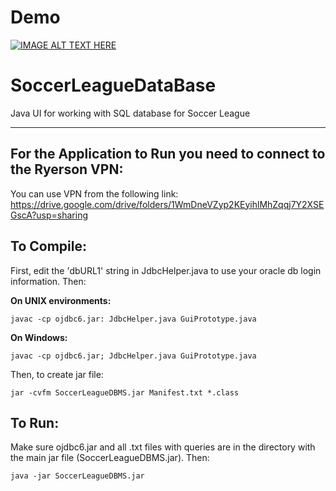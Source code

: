 # Demo
[![IMAGE ALT TEXT HERE](https://img.youtube.com/vi/W-AOJoLSy1c/0.jpg)](https://www.youtube.com/watch?v=W-AOJoLSy1c)

# SoccerLeagueDataBase
Java UI for working with SQL database for Soccer League

----
## For the Application to Run you need to connect to the Ryerson VPN:

You can use VPN from the following link: https://drive.google.com/drive/folders/1WmDneVZyp2KEyihlMhZqqj7Y2XSEGscA?usp=sharing

## To Compile:

First, edit the 'dbURL1' string in JdbcHelper.java to use your oracle db login information. Then:

**On UNIX environments:**
```
javac -cp ojdbc6.jar: JdbcHelper.java GuiPrototype.java
```
**On Windows:**
```
javac -cp ojdbc6.jar; JdbcHelper.java GuiPrototype.java
```

Then, to create jar file:
```
jar -cvfm SoccerLeagueDBMS.jar Manifest.txt *.class
```

## To Run:

Make sure ojdbc6.jar and all .txt files with queries are in the directory with the main jar file (SoccerLeagueDBMS.jar). Then:
```
java -jar SoccerLeagueDBMS.jar
```
